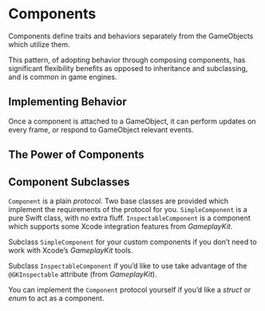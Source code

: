 # Components
Components define traits and behaviors separately from the GameObjects which utilize them.

This pattern, of adopting behavior through composing components, has significant flexibility benefits as opposed to inheritance and subclassing, and is common in game engines.

## Implementing Behavior
Once a component is attached to a GameObject, it can perform updates on every frame, or respond to GameObject relevant events.

## The Power of Components

## Component Subclasses
`Component` is a plain _protocol_. Two base classes are provided which implement the requirements of the protocol for you. `SimpleComponent` is a pure Swift class, with no extra fluff. `InspectableComponent` is a component which supports some Xcode integration features from _GameplayKit_.

Subclass `SimpleComponent` for your custom components if you don’t need to work with Xcode’s _GameplayKit_ tools.

Subclass `InspectableComponent` if you’d like to use take advantage of the `@GKInspectable` attribute (from _GameplayKit_).

You can implement the `Component` protocol yourself if you’d like a _struct_ or _enum_ to act as a component.